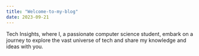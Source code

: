 ```yaml
---
title: "Welcome-to-my-blog"
date: 2023-09-21
---
```


Tech Insights, where I, a passionate computer science student, embark on a journey to explore the vast universe of tech and share my knowledge and ideas with you.
